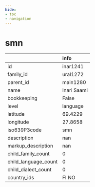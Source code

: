 ```yaml
---
hide:
- toc
- navigation
---
```

# smn
|                      | info        |
|:---------------------|:------------|
| id                   | inar1241    |
| family_id            | ural1272    |
| parent_id            | main1280    |
| name                 | Inari Saami |
| bookkeeping          | False       |
| level                | language    |
| latitude             | 69.4229     |
| longitude            | 27.8658     |
| iso639P3code         | smn         |
| description          | nan         |
| markup_description   | nan         |
| child_family_count   | 0           |
| child_language_count | 0           |
| child_dialect_count  | 0           |
| country_ids          | FI NO       |